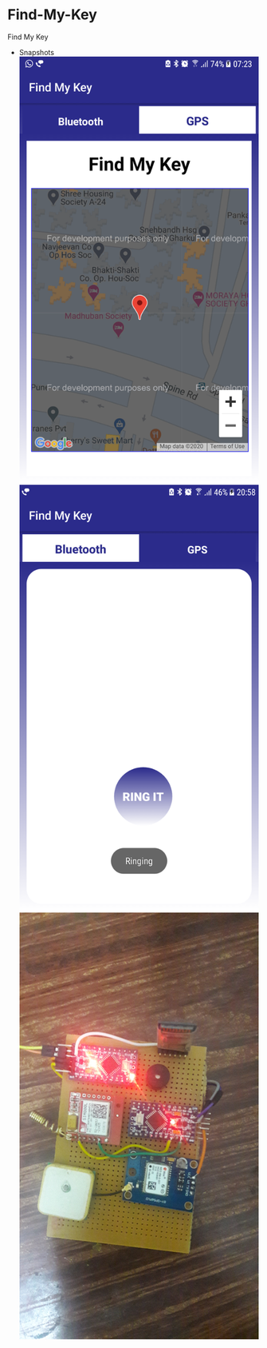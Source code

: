 # Find-My-Key
Find My Key

- Snapshots
![GPS Interface](https://github.com/samrajya-dev/Find-My-Key/blob/main/snapshot-GPS.png)
![Bluetooth Ring](https://github.com/samrajya-dev/Find-My-Key/blob/main/snapshot-RingButton.png)
![H/W Module](https://github.com/samrajya-dev/Find-My-Key/blob/main/snapshot-hw-module.jpg)

